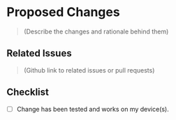 # Proposed Changes

> (Describe the changes and rationale behind them)

## Related Issues

> (Github link to related issues or pull requests)

## Checklist

<!-- Remember! You can check these boxes later after posting your PR -->

- [ ] Change has been tested and works on my device(s).

<!-- All other checks are handled by the CI server as preflight checks.
     Make sure to fix any errors found.
     Your PR will not be merged if fixable errors are not resolved -->
